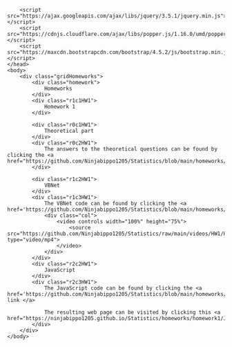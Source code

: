 <html>
    <head>
        <link rel="stylesheet" href="https://maxcdn.bootstrapcdn.com/bootstrap/4.5.2/css/bootstrap.min.css">
    
        <script src="https://ajax.googleapis.com/ajax/libs/jquery/3.5.1/jquery.min.js"></script>
        <script src="https://cdnjs.cloudflare.com/ajax/libs/popper.js/1.16.0/umd/popper.min.js"></script>
        <script src="https://maxcdn.bootstrapcdn.com/bootstrap/4.5.2/js/bootstrap.min.js"></script>
    </head>
    <body>
        <div class="gridHomeworks">
            <div class="homework">
                Homeworks
            </div>
            <div class="r1c1HW1">
                Homework 1
            </div>
            
            <div class="r0c1HW1">
                Theoretical part
            </div>
            <div class="r0c2HW1">
                The answers to the theoretical questions can be found by clicking the <a href="https://github.com/Ninjabippo1205/Statistics/blob/main/homeworks/homework1/HW1%20Statistics.pdf">link</a>
            </div>
            
            <div class="r1c2HW1">
                VBNet
            </div>
            <div class="r1c3HW1">                
                The VBNet code can be found by clicking the <a href='https://github.com/Ninjabippo1205/Statistics/blob/main/homeworks/homework1/VBNet/HW1VBNet/HW1VBNet/Form1.vb'>link</a> 
                <div class="col">
                    <video controls width="100%" height="75%">
                        <source src="https://github.com/Ninjabippo1205/Statistics/raw/main/videos/HW1/Homework1_with_VBNET.mp4" type="video/mp4">
                    </video>
                </div>
            </div>
            <div class="r2c2HW1">
                JavaScript
            </div>
            <div class="r2c3HW1">
                The JavaScript code can be found by clicking the <a href='https://github.com/Ninjabippo1205/Statistics/blob/main/homeworks/homework1/JavaScript/HW1JS.html'> link </a>

                The resulting web page can be visited by clicking this <a href="https://ninjabippo1205.github.io/Statistics/homeworks/homework1/JavaScript/HW1JS.html">link</a>
            </div>
        </div>
    </body>
</html>
